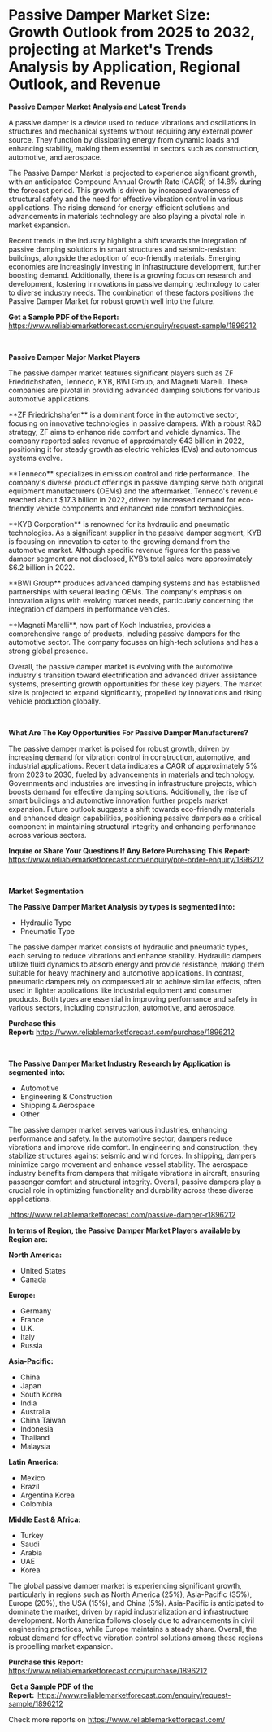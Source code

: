 <p><h1>Passive Damper Market Size: Growth Outlook from 2025 to 2032, projecting at Market's Trends Analysis by Application, Regional Outlook, and Revenue</h1></p><p><strong>Passive Damper Market Analysis and Latest Trends</strong></p>
<p><p>A passive damper is a device used to reduce vibrations and oscillations in structures and mechanical systems without requiring any external power source. They function by dissipating energy from dynamic loads and enhancing stability, making them essential in sectors such as construction, automotive, and aerospace. </p><p>The Passive Damper Market is projected to experience significant growth, with an anticipated Compound Annual Growth Rate (CAGR) of 14.8% during the forecast period. This growth is driven by increased awareness of structural safety and the need for effective vibration control in various applications. The rising demand for energy-efficient solutions and advancements in materials technology are also playing a pivotal role in market expansion.</p><p>Recent trends in the industry highlight a shift towards the integration of passive damping solutions in smart structures and seismic-resistant buildings, alongside the adoption of eco-friendly materials. Emerging economies are increasingly investing in infrastructure development, further boosting demand. Additionally, there is a growing focus on research and development, fostering innovations in passive damping technology to cater to diverse industry needs. The combination of these factors positions the Passive Damper Market for robust growth well into the future.</p></p>
<p><strong>Get a Sample PDF of the Report:&nbsp;</strong> <a href="https://www.reliablemarketforecast.com/enquiry/request-sample/1896212?utm_campaign=3445&utm_medium=2&utm_source=Github&utm_content=ia&utm_term=28032025&utm_id=passive-damper">https://www.reliablemarketforecast.com/enquiry/request-sample/1896212</a></p>
<p>&nbsp;</p>
<p><strong>Passive Damper Major Market Players</strong></p>
<p><p>The passive damper market features significant players such as ZF Friedrichshafen, Tenneco, KYB, BWI Group, and Magneti Marelli. These companies are pivotal in providing advanced damping solutions for various automotive applications.</p><p>**ZF Friedrichshafen** is a dominant force in the automotive sector, focusing on innovative technologies in passive dampers. With a robust R&D strategy, ZF aims to enhance ride comfort and vehicle dynamics. The company reported sales revenue of approximately €43 billion in 2022, positioning it for steady growth as electric vehicles (EVs) and autonomous systems evolve.</p><p>**Tenneco** specializes in emission control and ride performance. The company's diverse product offerings in passive damping serve both original equipment manufacturers (OEMs) and the aftermarket. Tenneco's revenue reached about $17.3 billion in 2022, driven by increased demand for eco-friendly vehicle components and enhanced ride comfort technologies.</p><p>**KYB Corporation** is renowned for its hydraulic and pneumatic technologies. As a significant supplier in the passive damper segment, KYB is focusing on innovation to cater to the growing demand from the automotive market. Although specific revenue figures for the passive damper segment are not disclosed, KYB’s total sales were approximately $6.2 billion in 2022.</p><p>**BWI Group** produces advanced damping systems and has established partnerships with several leading OEMs. The company's emphasis on innovation aligns with evolving market needs, particularly concerning the integration of dampers in performance vehicles.</p><p>**Magneti Marelli**, now part of Koch Industries, provides a comprehensive range of products, including passive dampers for the automotive sector. The company focuses on high-tech solutions and has a strong global presence.</p><p>Overall, the passive damper market is evolving with the automotive industry's transition toward electrification and advanced driver assistance systems, presenting growth opportunities for these key players. The market size is projected to expand significantly, propelled by innovations and rising vehicle production globally.</p></p>
<p>&nbsp;</p>
<p><strong>What Are The Key Opportunities For Passive Damper Manufacturers?</strong></p>
<p><p>The passive damper market is poised for robust growth, driven by increasing demand for vibration control in construction, automotive, and industrial applications. Recent data indicates a CAGR of approximately 5% from 2023 to 2030, fueled by advancements in materials and technology. Governments and industries are investing in infrastructure projects, which boosts demand for effective damping solutions. Additionally, the rise of smart buildings and automotive innovation further propels market expansion. Future outlook suggests a shift towards eco-friendly materials and enhanced design capabilities, positioning passive dampers as a critical component in maintaining structural integrity and enhancing performance across various sectors.</p></p>
<p><strong>Inquire or Share Your Questions If Any Before Purchasing This Report:</strong> <a href="https://www.reliablemarketforecast.com/enquiry/pre-order-enquiry/1896212?utm_campaign=3445&utm_medium=2&utm_source=Github&utm_content=ia&utm_term=28032025&utm_id=passive-damper">https://www.reliablemarketforecast.com/enquiry/pre-order-enquiry/1896212</a></p>
<p>&nbsp;</p>
<p><strong>Market Segmentation</strong></p>
<p><strong>The Passive Damper Market Analysis by types is segmented into:</strong></p>
<p><ul><li>Hydraulic Type</li><li>Pneumatic Type</li></ul></p>
<p><p>The passive damper market consists of hydraulic and pneumatic types, each serving to reduce vibrations and enhance stability. Hydraulic dampers utilize fluid dynamics to absorb energy and provide resistance, making them suitable for heavy machinery and automotive applications. In contrast, pneumatic dampers rely on compressed air to achieve similar effects, often used in lighter applications like industrial equipment and consumer products. Both types are essential in improving performance and safety in various sectors, including construction, automotive, and aerospace.</p></p>
<p><strong>Purchase this Report:&nbsp;</strong><a href="https://www.reliablemarketforecast.com/purchase/1896212?utm_campaign=3445&utm_medium=2&utm_source=Github&utm_content=ia&utm_term=28032025&utm_id=passive-damper">https://www.reliablemarketforecast.com/purchase/1896212</a></p>
<p>&nbsp;</p>
<p><strong>The Passive Damper Market Industry Research by Application is segmented into:</strong></p>
<p><ul><li>Automotive</li><li>Engineering & Construction</li><li>Shipping & Aerospace</li><li>Other</li></ul></p>
<p><p>The passive damper market serves various industries, enhancing performance and safety. In the automotive sector, dampers reduce vibrations and improve ride comfort. In engineering and construction, they stabilize structures against seismic and wind forces. In shipping, dampers minimize cargo movement and enhance vessel stability. The aerospace industry benefits from dampers that mitigate vibrations in aircraft, ensuring passenger comfort and structural integrity. Overall, passive dampers play a crucial role in optimizing functionality and durability across these diverse applications.</p></p>
<p><a href="https://www.reliablemarketforecast.com/passive-damper-r1896212?utm_campaign=3445&utm_medium=2&utm_source=Github&utm_content=ia&utm_term=28032025&utm_id=passive-damper">&nbsp;https://www.reliablemarketforecast.com/passive-damper-r1896212</a></p>
<p><strong>In terms of Region, the Passive Damper Market Players available by Region are:</strong></p>
<p>
    <p> <strong> North America: </strong>
        <ul>
            <li>United States</li>
            <li>Canada</li>
        </ul>
        </p> 
    <p> <strong> Europe: </strong>
        <ul>
            <li>Germany</li>
            <li>France</li>
            <li>U.K.</li>
            <li>Italy</li>
            <li>Russia</li>
        </ul>
        </p> 
    <p> <strong> Asia-Pacific: </strong>
        <ul>
            <li>China</li>
            <li>Japan</li>
            <li>South Korea</li>
            <li>India</li>
            <li>Australia</li>
            <li>China Taiwan</li>
            <li>Indonesia</li>
            <li>Thailand</li>
            <li>Malaysia</li>
        </ul>
        </p> 
    <p> <strong> Latin America: </strong>
        <ul>
            <li>Mexico</li>
            <li>Brazil</li>
            <li>Argentina Korea</li>
            <li>Colombia</li>
        </ul>
        </p> 
    <p> <strong> Middle East & Africa: </strong>
        <ul>
            <li>Turkey</li>
            <li>Saudi</li>
            <li>Arabia</li>
            <li>UAE</li>
            <li>Korea</li>
        </ul>
    </p>
    </p>
<p><p>The global passive damper market is experiencing significant growth, particularly in regions such as North America (25%), Asia-Pacific (35%), Europe (20%), the USA (15%), and China (5%). Asia-Pacific is anticipated to dominate the market, driven by rapid industrialization and infrastructure development. North America follows closely due to advancements in civil engineering practices, while Europe maintains a steady share. Overall, the robust demand for effective vibration control solutions among these regions is propelling market expansion.</p></p>
<p><strong>Purchase this Report: </strong><a href="https://www.reliablemarketforecast.com/purchase/1896212?utm_campaign=3445&utm_medium=2&utm_source=Github&utm_content=ia&utm_term=28032025&utm_id=passive-damper">https://www.reliablemarketforecast.com/purchase/1896212</a></p>
<p>&nbsp;<strong>Get a Sample PDF of the Report:&nbsp;&nbsp;</strong><a href="https://www.reliablemarketforecast.com/enquiry/request-sample/1896212?utm_campaign=3445&utm_medium=2&utm_source=Github&utm_content=ia&utm_term=28032025&utm_id=passive-damper">https://www.reliablemarketforecast.com/enquiry/request-sample/1896212</a></p>
<p><strong></strong></p>
<p>Check more reports on <a href="https://www.reliablemarketforecast.com/?utm_campaign=3445&utm_medium=2&utm_source=Github&utm_content=ia&utm_term=28032025&utm_id=passive-damper">https://www.reliablemarketforecast.com/</a></p>